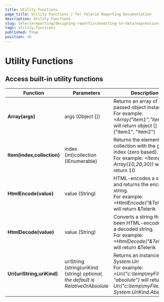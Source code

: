 ```yaml
---
title: Utility Functions
page_title: Utility Functions | for Telerik Reporting Documentation
description: Utility Functions
slug: telerikreporting/designing-reports/connecting-to-data/expressions/expressions-reference/functions/utility-functions
tags: utility,functions
published: True
position: 10
---
```


# Utility Functions

## Access built-in utility functions

| Function | Parameters | Description |
| ------ | ------ | ------ |
| __Array(args)__ |args (Object [])|Returns an array of the passed object instances.<br/> For example: *=Array("item1","item2")* will return object [] {"item1", "item2"}|
| __Item(index,collection)__ |index (int)collection (IEnumerable)|Returns the element of the collection with the given index (zero based).<br/> For example: *=Item(0, Array(10,20,30))* will return 10|
| __HtmlEncode(value)__ |value (String)|HTML-encodes a string and returns the encoded string.<br/> For example: *=HtmlEncode("&Telerik")* will return &amp;Telerik|
| __HtmlDecode(value)__ |value (String)|Converts a string that has been HTML-encoded into a decoded string.<br/> For example: *=HtmlDecode("&amp;Telerik")* will return &Telerik|
| __Uri(uriString,uriKind)__ |uriString (string)uriKind (string) *optional, the default is RelativeOrAbsolute* |Returns an instance of *System.Uri* <br/> For example: *=Uri("c:\temp\myFile.json", "absolute")* will return *new Uri("c:\temp\myFile.json", System.UriKind.Absolute)*|

